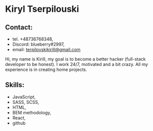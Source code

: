# Kiryl Tserpilouski

## Contact:

- tel. +48736768348,
- Discord: blueberry#2997,
- email: terpilovskikirill@gmail.com

Hi, my name is Kirill, my goal is to become a better hacker
(full-stack developer to be honest). I work 24/7, motivated
and a bit crazy. All my experience is in creating home projects.

## Skills:

- JavaScript,
- SASS, SCSS,
- HTML,
- BEM methodology,
- React,
- github

